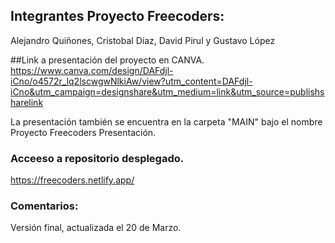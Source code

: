 ## Integrantes Proyecto Freecoders:
Alejandro Quiñones, Cristobal Díaz, David Pirul y Gustavo López

##Link a presentación del proyecto en CANVA.
https://www.canva.com/design/DAFdjl-iCno/o4572r_lq2lscwgwNlkiAw/view?utm_content=DAFdjl-iCno&utm_campaign=designshare&utm_medium=link&utm_source=publishsharelink

La presentación también se encuentra en la carpeta "MAIN" bajo el nombre Proyecto Freecoders Presentación.

### Acceeso a repositorio desplegado.
https://freecoders.netlify.app/

### Comentarios:
Versión final, actualizada el 20 de Marzo.
